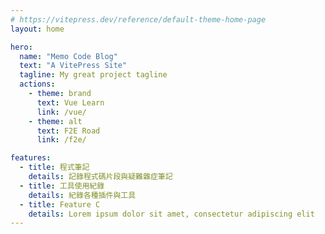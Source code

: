 ```yaml
---
# https://vitepress.dev/reference/default-theme-home-page
layout: home

hero:
  name: "Memo Code Blog"
  text: "A VitePress Site"
  tagline: My great project tagline
  actions:
    - theme: brand
      text: Vue Learn
      link: /vue/
    - theme: alt
      text: F2E Road
      link: /f2e/

features:
  - title: 程式筆記
    details: 記錄程式碼片段與疑難雜症筆記
  - title: 工具使用紀錄
    details: 紀錄各種插件與工具
  - title: Feature C
    details: Lorem ipsum dolor sit amet, consectetur adipiscing elit
---
```

